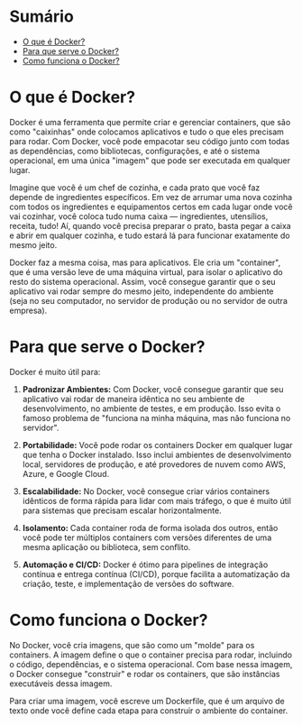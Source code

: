 # Sumário

- [O que é Docker?](#o-que-e-docker)
- [Para que serve o Docker?](#para-que-serve-o-docker)
- [Como funciona o Docker?](#como-funciona-o-docker)

# O que é Docker?

Docker é uma ferramenta que permite criar e gerenciar containers, que são como "caixinhas" onde colocamos aplicativos e tudo o que eles precisam para rodar. Com Docker, você pode empacotar seu código junto com todas as dependências, como bibliotecas, configurações, e até o sistema operacional, em uma única "imagem" que pode ser executada em qualquer lugar.

Imagine que você é um chef de cozinha, e cada prato que você faz depende de ingredientes específicos. Em vez de arrumar uma nova cozinha com todos os ingredientes e equipamentos certos em cada lugar onde você vai cozinhar, você coloca tudo numa caixa — ingredientes, utensílios, receita, tudo! Aí, quando você precisa preparar o prato, basta pegar a caixa e abrir em qualquer cozinha, e tudo estará lá para funcionar exatamente do mesmo jeito.

Docker faz a mesma coisa, mas para aplicativos. Ele cria um "container", que é uma versão leve de uma máquina virtual, para isolar o aplicativo do resto do sistema operacional. Assim, você consegue garantir que o seu aplicativo vai rodar sempre do mesmo jeito, independente do ambiente (seja no seu computador, no servidor de produção ou no servidor de outra empresa).

# Para que serve o Docker?

Docker é muito útil para:

1. **Padronizar Ambientes:** Com Docker, você consegue garantir que seu aplicativo vai rodar de maneira idêntica no seu ambiente de desenvolvimento, no ambiente de testes, e em produção. Isso evita o famoso problema de "funciona na minha máquina, mas não funciona no servidor".

2. **Portabilidade:** Você pode rodar os containers Docker em qualquer lugar que tenha o Docker instalado. Isso inclui ambientes de desenvolvimento local, servidores de produção, e até provedores de nuvem como AWS, Azure, e Google Cloud.

3. **Escalabilidade:** No Docker, você consegue criar vários containers idênticos de forma rápida para lidar com mais tráfego, o que é muito útil para sistemas que precisam escalar horizontalmente.

4. **Isolamento:** Cada container roda de forma isolada dos outros, então você pode ter múltiplos containers com versões diferentes de uma mesma aplicação ou biblioteca, sem conflito.

5. **Automação e CI/CD:** Docker é ótimo para pipelines de integração contínua e entrega contínua (CI/CD), porque facilita a automatização da criação, teste, e implementação de versões do software.

# Como funciona o Docker?

No Docker, você cria imagens, que são como um "molde" para os containers. A imagem define o que o container precisa para rodar, incluindo o código, dependências, e o sistema operacional. Com base nessa imagem, o Docker consegue "construir" e rodar os containers, que são instâncias executáveis dessa imagem.

Para criar uma imagem, você escreve um Dockerfile, que é um arquivo de texto onde você define cada etapa para construir o ambiente do container.